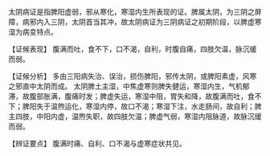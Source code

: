 太阴病证是指脾阳虚弱，邪从寒化，寒湿内生所表现的证。脾属太阴，为三阴之屏障，病邪内入三阴，太阴首当其冲，故太阴病证为三阴病证之初期阶段，以脾虚寒湿为病变特点。

【证候表现】
腹满而吐，食不下，口不渴，自利，时腹自痛，四肢欠温，脉沉缓而弱。

【证候分析】
多由三阳病失治、误治，损伤脾阳，邪传太阴，或脾阳素虚，风寒之邪直中太阴而成。
太阴脾土主湿，中焦虚寒则脾失健运，寒湿内生，气机郁滞，故腹部胀满，腹痛时发；脾虚失运，寒湿中阻，胃失和降，故腹满而吐，食不下；脾阳失于温煦运化，寒湿内停，故口不渴；寒湿下注，水走肠间，故自利；脾主四肢，中阳内虚，温煦失职，故四肢欠温；脾虚气弱，寒湿内阻脉道，故脉沉缓而弱。

【辨证要点】
腹满时痛、自利、口不渴与虚寒症状共见。